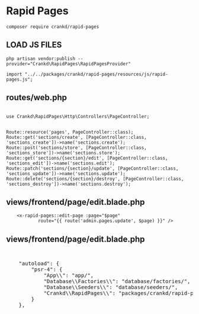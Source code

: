# Rapid Pages

```
composer require crankd/rapid-pages
```

## LOAD JS FILES

```
php artisan vendor:publish --provider="Crankd\RapidPages\RapidPagesProvider"
```

```
import "../../packages/crankd/rapid-pages/resources/js/rapid-pages.js";
```

## routes/web.php

```

use Crankd\RapidPages\Http\Controllers\PageController;


Route::resource('pages', PageController::class);
Route::get('sections/create', [PageController::class, 'sections_create'])->name('sections.create');
Route::post('sections/store', [PageController::class, 'sections_store'])->name('sections.store');
Route::get('sections/{section}/edit', [PageController::class, 'sections_edit'])->name('sections.edit');
Route::patch('sections/{section}/update', [PageController::class, 'sections_update'])->name('sections.update');
Route::delete('sections/{section}/destroy', [PageController::class, 'sections_destroy'])->name('sections.destroy');
```

## views/frontend/page/edit.blade.php

```
	<x-rapid-pages::edit-page :page="$page"
			route="{{ route('admin.pages.update', $page) }}" />

```

## views/frontend/page/edit.blade.php

```


```

<pre>
    "autoload": {
        "psr-4": {
            "App\\": "app/",
            "Database\\Factories\\": "database/factories/",
            "Database\\Seeders\\": "database/seeders/",
            "Crankd\\RapidPages\\": "packages/crankd/rapid-pages/src"
        }
    },
    </pre>
